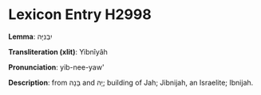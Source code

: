 # Lexicon Entry H2998

**Lemma**: יִבְנִיָּה

**Transliteration (xlit)**: Yibnîyâh

**Pronunciation**: yib-nee-yaw'

**Description**:
from בָּנָה and יָהּ; building of Jah; Jibnijah, an Israelite; Ibnijah.
